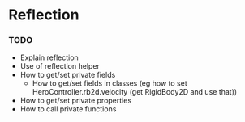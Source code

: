 ﻿# Reflection

### TODO
- Explain reflection
- Use of reflection helper
- How to get/set private fields
  - How to get/set fields in classes (eg how to set HeroController.rb2d.velocity (get RigidBody2D and use that))
- How to get/set private properties
- How to call private functions